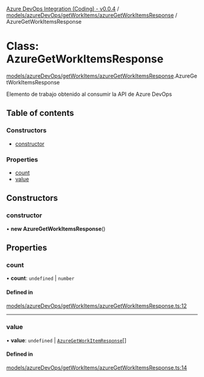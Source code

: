 [Azure DevOps Integration (Coding) - v0.0.4](../README.md) / [models/azureDevOps/getWorkItems/azureGetWorkItemsResponse](../modules/models_azureDevOps_getWorkItems_azureGetWorkItemsResponse.md) / AzureGetWorkItemsResponse

# Class: AzureGetWorkItemsResponse

[models/azureDevOps/getWorkItems/azureGetWorkItemsResponse](../modules/models_azureDevOps_getWorkItems_azureGetWorkItemsResponse.md).AzureGetWorkItemsResponse

Elemento de trabajo obtenido al consumir la API de Azure DevOps

## Table of contents

### Constructors

- [constructor](models_azureDevOps_getWorkItems_azureGetWorkItemsResponse.AzureGetWorkItemsResponse.md#constructor)

### Properties

- [count](models_azureDevOps_getWorkItems_azureGetWorkItemsResponse.AzureGetWorkItemsResponse.md#count)
- [value](models_azureDevOps_getWorkItems_azureGetWorkItemsResponse.AzureGetWorkItemsResponse.md#value)

## Constructors

### constructor

• **new AzureGetWorkItemsResponse**()

## Properties

### count

• **count**: `undefined` \| `number`

#### Defined in

[models/azureDevOps/getWorkItems/azureGetWorkItemsResponse.ts:12](https://github.com/jeysgar1/azure-devops-api-kms/blob/65a7ab4/src/models/azureDevOps/getWorkItems/azureGetWorkItemsResponse.ts#L12)

___

### value

• **value**: `undefined` \| [`AzureGetWorkItemResponse`](models_azureDevOps_getWorkItems_azureGetWorkItemResponse.AzureGetWorkItemResponse.md)[]

#### Defined in

[models/azureDevOps/getWorkItems/azureGetWorkItemsResponse.ts:14](https://github.com/jeysgar1/azure-devops-api-kms/blob/65a7ab4/src/models/azureDevOps/getWorkItems/azureGetWorkItemsResponse.ts#L14)
